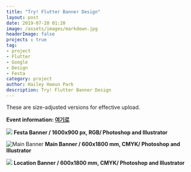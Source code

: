 ```yaml
---
title: "Try! Flutter Banner Design"
layout: post
date: 2019-07-20 01:20
image: /assets/images/markdown.jpg
headerImage: false
projects : true
tag:
- project
- Flutter
- Google
- Design
- Festa
category: project
author: Hailey Haeun Park
description: Try! Flutter Banner Design
---
```


These are size-adjusted versions for effective upload.
<br>

**Event information: <a href="https://festa.io/events/373">여기로</a>**
<br>


![](http://hailey99.github.io/assets/images/tf0.jpg)
**Festa Banner / 1600x900 px, RGB/ Photoshop and Illustrator**
<br>

![Main Banner](http://hailey99.github.io/assets/images/tf1.jpg)
**Main Banner / 600x1800 mm, CMYK/ Photoshop and Illustrator**
<br>

![](http://hailey99.github.io/assets/images/tf2.jpg)
**Location Banner / 600x1800 mm, CMYK/ Photoshop and Illustrator**

<br>
